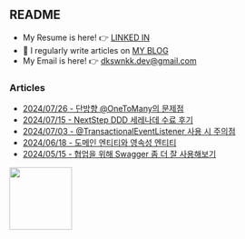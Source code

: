 
## README

- My Resume is here! 👉 [LINKED IN](https://www.linkedin.com/in/dkswnkk/)
- 📝 I regularly write articles on [MY BLOG](https://dkswnkk.tistory.com/)
- My Email is here! 👉  dkswnkk.dev@gmail.com

### Articles

- [2024/07/26 - 단방향 @OneToMany의 문제점](https://dkswnkk.tistory.com/756) <br/>
- [2024/07/15 - NextStep DDD 세레나데 수료 후기](https://dkswnkk.tistory.com/755) <br/>
- [2024/07/03 - @TransactionalEventListener 사용 시 주의점](https://dkswnkk.tistory.com/754) <br/>
- [2024/06/18 - 도메인 엔티티와 영속성 엔티티](https://dkswnkk.tistory.com/753) <br/>
- [2024/05/15 - 협업을 위해 Swagger 좀 더 잘 사용해보기](https://dkswnkk.tistory.com/752) <br/>

<a href="https://www.credly.com/badges/b40e6910-7eda-42bd-a804-edd8f6709abd/public_url"><img src="https://images.credly.com/images/0e284c3f-5164-4b21-8660-0d84737941bc/image.png" width="110"/></a>
